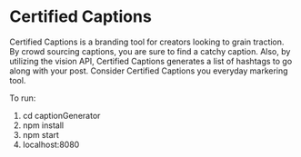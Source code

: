 # Certified Captions

Certified Captions is a branding tool for creators looking to grain traction. By crowd sourcing captions, you are sure to find a catchy caption. Also, by utilizing the vision API, Certified Captions generates a list of hashtags to go along with your post. Consider Certified Captions you everyday markering tool.

To run:
1) cd captionGenerator
2) npm install
3) npm start
4) localhost:8080